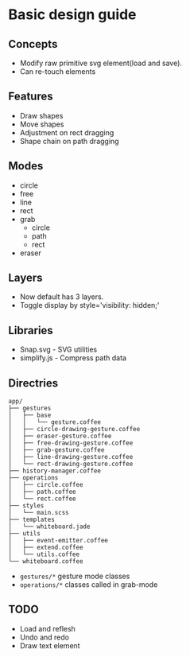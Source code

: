 # Basic design guide

## Concepts

- Modify raw primitive svg element(load and save).
- Can re-touch elements

## Features

- Draw shapes
- Move shapes
- Adjustment on rect dragging
- Shape chain on path dragging

## Modes

- circle
- free
- line
- rect
- grab
  - circle
  - path
  - rect
- eraser

## Layers

- Now default has 3 layers.
- Toggle display by style='visibility: hidden;'

## Libraries

- Snap.svg - SVG utilities
- simplify.js - Compress path data

## Directries

```
app/
├── gestures
│   ├── base
│   │   └── gesture.coffee
│   ├── circle-drawing-gesture.coffee
│   ├── eraser-gesture.coffee
│   ├── free-drawing-gesture.coffee
│   ├── grab-gesture.coffee
│   ├── line-drawing-gesture.coffee
│   └── rect-drawing-gesture.coffee
├── history-manager.coffee
├── operations
│   ├── circle.coffee
│   ├── path.coffee
│   └── rect.coffee
├── styles
│   └── main.scss
├── templates
│   └── whiteboard.jade
├── utils
│   ├── event-emitter.coffee
│   ├── extend.coffee
│   └── utils.coffee
└── whiteboard.coffee
```

- `gestures/*` gesture mode classes
- `operations/*` classes called in grab-mode

## TODO

- Load and reflesh
- Undo and redo
- Draw text element
